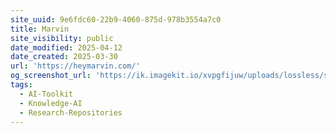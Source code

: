 ```yaml
---
site_uuid: 9e6fdc60-22b9-4060-875d-978b3554a7c0
title: Marvin
site_visibility: public
date_modified: 2025-04-12
date_created: 2025-03-30
url: 'https://heymarvin.com/'
og_screenshot_url: 'https://ik.imagekit.io/xvpgfijuw/uploads/lossless/screenshots/20250528_Marvin_og_screenshot.jpeg'
tags:
  - AI-Toolkit
  - Knowledge-AI
  - Research-Repositories
---
```


